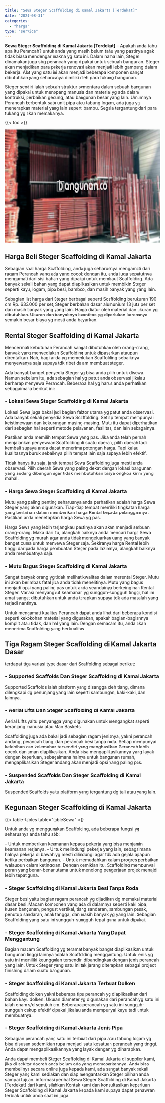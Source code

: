 ```yaml
---
title: "Sewa Steger Scaffolding di Kamal Jakarta [Terdekat]"
date: "2024-08-31"
categories: 
  - "harga"
type: "service"
---
```


**Sewa Steger Scaffolding di Kamal Jakarta \[Terdekat\]** – Apakah anda tahu apa itu Perancah? untuk anda yang masih belum tahu yang pastinya agak tidak biasa mendengar makna yg satu ini. Dalam nama lain, Steger dinamakan juga sbg perancah yang dipakai untuk sebuah bangunan. Steger akan menjadikan para pekerja renovasi akan menjadi lebih gampang dalam bekerja. Alat yang satu ini akan menjadi beberapa komponen sangat dibutuhkan yang seharusnya dimiliki oleh para tukang bangunan.

Steger sendiri ialah sebuah struktur sementara dalam sebuah bangunan yang dipakai untuk menopang manusia dan material yg ada dalam kontruksi, perbaikan gedung, atau bangunan besar yang lain. Umumnya Perancah berbentuk satu unit pipa atau tabung logam, ada juga yg menerapkan material yang lain seperti bambu. Segala tergantung dari para tukang yg akan memakainya.

{{< toc >}}

![Sewa Steger Scaffolding di Kamal Jakarta [Terdekat]](/images/sewa-scaffolding-steger-09.png)

## Harga Beli Steger Scaffolding di Kamal Jakarta

Sebagian soal harga Scaffolding, anda juga seharusnya mengamati dari ragam Perancah yang ada yang cocok dengan itu, anda juga sepatutnya mengamati dari sisi bahan yang dipakai untuk membaut Scaffolding. Ada banyak sekali bahan yang dapat diaplikasikan untuk membikin Steger seperti kayu, logam, pipa besi, bamboo, dan masih banyak yang yang lain.

Sebagian list harga dari Steger berbagai seperti Scaffolding berukuran 190 cm Rp. 633.000 per set, Steger berbahan dasar alumunium 13 juta per set dan masih banyak yang yang lain. Harga diatur oleh material dan ukuran yg dibutuhkan. Ukuran dan banyaknya kuantitas yg diperlukan karenanya semakin besar biaya yg mesti anda bayarkan.

## Rental Steger Scaffolding di Kamal Jakarta

Mencermati kebutuhan Perancah sangat dibutuhkan oleh orang-orang, banyak yang menyediakan Scaffolding untuk dipasarkan ataupun direntalkan. Nah, bagi anda yg memerlukan Scaffolding sebaiknya menyewanya saja supaya tdk ribet dalam membuat steger.

Ada banyak banget penyedia Steger yg bisa anda pilih untuk disewa. Namun sebelum itu, ada sebagian hal yg patut anda observasi jikalau berharap menyewa Perancah. Beberapa hal yg harus anda perhatikan sebagaimana berikut ini:

### \- Lokasi Sewa Steger Scaffolding di Kamal Jakarta

Lokasi Sewa juga bakal jadi bagian faktor utama yg patut anda observasi. Ada banyak sekali penyedia Sewa Scaffolding. Setiap tempat mempunyai keistimewaan dan kekurangan masing-masing. Mutu itu dapat diperhatikan dari sebagian hal seperti metode pelayanan, fasilitas, dan lain sebagainya.

Pastikan anda memilih tempat Sewa yang pas. Jika anda telah pernah menjalankan penyewaan Scaffolding di suatu daerah, pilih daerah tadi kembali supaya anda dapat menerima potongan harga. Tapi kalau kualitasnya buruk sebaiknya pilih tempat lain saja supaya lebih efektif.

Tidak hanya itu saja, jarak tempat Sewa Scaffolding juga mesti anda observasi. Pilih daerah Sewa yang paling dekat dengan lokasi bangunan yang sedang dibangun agar tidak membutuhkan biaya ongkos kirim yang mahal.

### \- Harga Sewa Steger Scaffolding di Kamal Jakarta

Mutu yang paling penting seharusnya anda perhatikan adalah harga Sewa Steger yang akan digunakan. Tiap-tiap tempat memiliki tingkatan harga yang berlainan dalam memberikan harga Rental kepada pelanggannya. Pastikan anda menetapkan harga Sewa yg pas.

Harga Sewa yang lebih terjangkau pastinya akan akan menjadi serbuan orang-orang. Maka dari itu, alangkah baiknya anda mencari harga Sewa Scaffolding yg murah agar anda tidak mengeluarkan uang yang banyak banget cuma untuk menyewa Steger saja. Sekiranya harga Rental lebih tinggi daripada harga pembuatan Steger pada lazimnya, alangkah baiknya anda membuatnya saja.

### \- Mutu Bagus Steger Scaffolding di Kamal Jakarta

Sangat banyak orang yg tidak melihat kwalitas dalam merental Steger. Mutu ini akan berimbas fatal jika anda tidak menelitinya. Mutu yang bagus menjadi opsi yang paling pas untuk anda seandainya berkeinginan Rental Steger. Variasi menyangkut keamanan yg sungguh-sungguh tinggi, hal ini amat sangat dibutuhkan untuk anda terapkan supaya tdk ada masalah yang terjadi nantinya.

Untuk mengamati kualitas Perancah dapat anda lihat dari beberapa kondisi seperti kekokohan material yang digunakan, apakah bagian-bagiannya komplit atau tidak, dan hal yang lain. Dengan semacam itu, anda akan menerima Scaffolding yang berkualitas.

## Tiga Ragam Steger Scaffolding di Kamal Jakarta Dasar

terdapat tiga variasi type dasar dari Scaffolding sebagai berikut:

### \- Supported Scaffolds Dan Steger Scaffolding di Kamal Jakarta

Supported Scaffolds ialah platform yang disangga oleh tiang, dimana dilengkapi dg penunjang yang lain seperti sambungan, kaki-kaki, dan lainnya.

### \- Aerial Lifts Dan Steger Scaffolding di Kamal Jakarta

Aerial Lifts yaitu penyangga yang digunakan untuk mengangkat seperti keranjang manusia atau Man Baskets

Scaffolding juga ada bakal jadi sebagian ragam jenisnya, yakni perancah andang, perancah tiang, dan perancah besi tanpa roda. Setiap mempunyai kelebihan dan kelemahan tersendiri yang menghasilkan Perancah lebih cocok dan aman diaplikasikan. Anda bisa mengaplikasikannya yang layak dengan keperluan, sebagaimana halnya untuk bangunan rumah, mengaplikasikan Steger andang akan menjadi opsi yang paling pas.

### \- Suspended Scaffolds Dan Steger Scaffolding di Kamal Jakarta

Suspended Scaffolds yaitu platform yang tergantung dg tali atau yang lain.

## Kegunaan Steger Scaffolding di Kamal Jakarta

{{< table-tables table="tableSewa" >}}

Untuk anda yg menggunakan Scaffolding, ada beberapa fungsi yg seharusnya anda tahu sbb:

\- Untuk memberikan keamanan kepada pekerja yang bisa menjamin keamanan kerjanya. - Untuk melindungi pekerja yang lain, sebagaimana halnya pekerja di bawah yg mesti dilindungi agar tdk ada gejala apapun ketika perbaikan bangunan. - Untuk memudahkan dalam progres perbaikan walaupun dalam ketinggian. Dengan demikian itu, Scaffolding mempunyai peran yang benar-benar utama untuk menolong pengerjaan projek menajdi lebih tepat guna.

### \- Steger Scaffolding di Kamal Jakarta Besi Tanpa Roda

Steger besi yaitu bagian ragam perancah yg dijadikan dg memakai material dasar besi. Macam komponen yang ada di dalamnya seperti kaki pipa, kusen bangunan, penguat vertikal, tiang sandaran, sambungan pasak, penutup sandaran, anak tangga, dan masih banyak yg yang lain. Sebagian Scaffolding yang satu ini sungguh-sungguh tepat guna untuk dipakai.

### \- Steger Scaffolding di Kamal Jakarta Yang Dapat Menggantung

Bagian macam Scaffolding yg teramat banyak banget diaplikasikan untuk bangunan tinggi lainnya adalah Scaffolding menggantung. Untuk jenis yg satu ini memiliki keunggulan tersendiri dibandingkan dengan jenis perancah yang lain. Untuk Steger yang satu ini tak jarang diterapkan sebagai project finishing dalam suatu bangunan.

### \- Steger Scaffolding di Kamal Jakarta Terbuat Dolken

Scaffolding dolken yakni beberapa tipe perancah yg diaplikasikan dari bahan kayu dolken. Ukuran diameter yg digunakan dari perancah yg satu ini ialah enam s/d sepuluh cm. Beberapa perancah yg satu ini sungguh-sungguh cukup efektif dipakai jikalau anda mempunyai kayu tadi untuk membuatnya.

### \- Steger Scaffolding di Kamal Jakarta Jenis Pipa

Sebagian perancah yang satu ini terbuat dari pipa atau tabung logam yg bisa disusun sedemikian rupa menjadi satu kesatuan perancah yang tinggi. Anda dapat mengaplikasikannya yang layak dengan yg diharapkan.

Anda dapat membeli Steger Scaffolding di Kamal Jakarta di supplier kami, jika di sekitar daerah anda belum ada yang memasarkannya. Anda bisa membelinya secara online juga kepada kami, ada sangat banyak sekali Steger yang kami sediakan dan siap mengantarkan Steger pilihan anda sampai tujuan. informasi perihal Sewa Steger Scaffolding di Kamal Jakarta \[Terdekat\] dari kami, silahkan Kontak kami dan konsultasikan keperluan Steger Scaffolding di Kamal Jakarta kepada kami supaya dapat penawran terbiak untuk anda saat ini juga.
